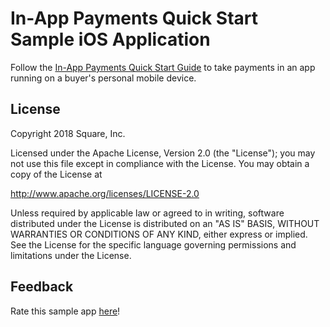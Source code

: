 #  In-App Payments Quick Start Sample iOS Application

Follow the [In-App Payments Quick Start Guide](https://docs.connect.squareup.com/payments/in-app-payments-sdk/quickstart/start) to take payments in an app running on a buyer's personal mobile device.

## License

Copyright 2018 Square, Inc.

Licensed under the Apache License, Version 2.0 (the "License");
you may not use this file except in compliance with the License.
You may obtain a copy of the License at

http://www.apache.org/licenses/LICENSE-2.0

Unless required by applicable law or agreed to in writing, software
distributed under the License is distributed on an "AS IS" BASIS,
WITHOUT WARRANTIES OR CONDITIONS OF ANY KIND, either express or implied.
See the License for the specific language governing permissions and
limitations under the License.

## Feedback
Rate this sample app [here](https://delighted.com/t/Z1xmKSqy)!
